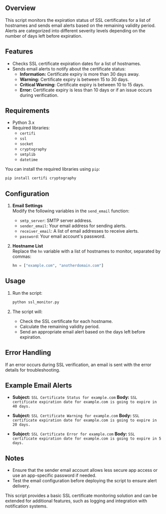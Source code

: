 

## Overview

This script monitors the expiration status of SSL certificates for a list of hostnames and sends email alerts based on the remaining validity period. Alerts are categorized into different severity levels depending on the number of days left before expiration.

## Features

- Checks SSL certificate expiration dates for a list of hostnames.
- Sends email alerts to notify about the certificate status:
    - **Information:** Certificate expiry is more than 30 days away.
    - **Warning:** Certificate expiry is between 15 to 30 days.
    - **Critical Warning:** Certificate expiry is between 10 to 15 days.
    - **Error:** Certificate expiry is less than 10 days or if an issue occurs during verification.

## Requirements

- Python 3.x
- Required libraries:
    - `certifi`
    - `ssl`
    - `socket`
    - `cryptography`
    - `smtplib`
    - `datetime`

You can install the required libraries using `pip`:

```bash
pip install certifi cryptography
```

## Configuration

1. **Email Settings**  
    Modify the following variables in the `send_email` function:
    
    - `smtp_server`: SMTP server address.
    - `sender_email`: Your email address for sending alerts.
    - `receiver_email`: A list of email addresses to receive alerts.
    - `password`: Your email account's password.
2. **Hostname List**  
    Replace the `hn` variable with a list of hostnames to monitor, separated by commas:
    
    ```python
    hn = ["example.com", "anotherdomain.com"]
    ```
    

## Usage

1. Run the script:
    
    ```bash
    python ssl_monitor.py
    ```
    
2. The script will:
    
    - Check the SSL certificate for each hostname.
    - Calculate the remaining validity period.
    - Send an appropriate email alert based on the days left before expiration.

## Error Handling

If an error occurs during SSL verification, an email is sent with the error details for troubleshooting.

## Example Email Alerts

- **Subject:** `SSL Certificate Status for example.com` **Body:** `SSL certificate expiration date for example.com is going to expire in 40 days.`
    
- **Subject:** `SSL Certificate Warning for example.com` **Body:** `SSL certificate expiration date for example.com is going to expire in 20 days.`
    
- **Subject:** `SSL Certificate Error for example.com` **Body:** `SSL certificate expiration date for example.com is going to expire in 5 days.`
    

## Notes

- Ensure that the sender email account allows less secure app access or use an app-specific password if needed.
- Test the email configuration before deploying the script to ensure alert delivery.

This script provides a basic SSL certificate monitoring solution and can be extended for additional features, such as logging and integration with notification systems.
